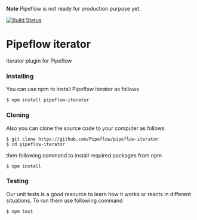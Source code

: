**Note** Pipeflow is not ready for production purpose yet.

[![Build Status](https://travis-ci.org/pipeflow/pipeflow-iterator.svg?branch=master)](https://travis-ci.org/pipeflow/pipeflow-iterator)

# Pipeflow iterator
Iterator plugin for Pipeflow

### Installing
You can use npm to install Pipeflow iterator as follows
```
$ npm install pipeflow-iterator
```

### Cloning
Also you can clone the source code to your computer as follows
```
$ git clone https://github.com/Pipeflow/pipeflow-iterator
$ cd pipeflow-iterator
```
then following command to install required packages from npm
```
$ npm install
```

### Testing
Our unit tests is a good resource to learn how it works or reacts in different situations, To run them use following command
```
$ npm test
```
